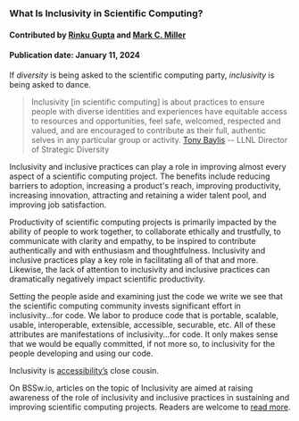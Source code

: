 ### What Is Inclusivity in Scientific Computing?

#### Contributed by [Rinku Gupta](https://github.com/rinkug) and [Mark C. Miller](https://github.com/markcmiller86)

#### Publication date: January 11, 2024

<!--deck start-->
If *diversity* is being asked to the scientific computing party, *inclusivity* is being asked to dance.
<!--deck end-->

<!--body start--->
> Inclusivity [in scientific computing] is about practices to ensure people with diverse identities and experiences have equitable access to resources and opportunities, feel safe, welcomed, respected and valued, and are encouraged to contribute as their full, authentic selves in any particular group or activity. [Tony Baylis](https://people.llnl.gov/baylis3) -- LLNL Director of Strategic Diversity

Inclusivity and inclusive practices can play a role in improving almost every aspect of a scientific computing project.
The benefits include reducing barriers to adoption, increasing a product's reach, improving productivity, increasing innovation, attracting and retaining a wider talent pool, and improving job satisfaction.

Productivity of scientific computing projects is primarily impacted by the ability of people to work together, to collaborate ethically and trustfully, to communicate with clarity and empathy, to be inspired to contribute authentically and with enthusiasm and thoughtfulness.
Inclusivity and inclusive practices play a key role in facilitating all of that and more.
Likewise, the lack of attention to inclusivity and inclusive practices can dramatically negatively impact scientific productivity.

Setting the people aside and examining just the code we write we see that the scientific computing community invests significant effort in inclusivity...for code.
We labor to produce code that is portable, scalable, usable, interoperable, extensible, accessible, securable, etc.
All of these attributes are manifestations of inclusivity...for code.
It only makes sense that we would be equally committed, if not more so, to inclusivity for the people developing and using our code.

Inclusivity is [accessibility’s](https://www.inclusionhub.com/articles/a11y-at-salesforce) close cousin.

On BSSw.io, articles on the topic of Inclusivity are aimed at raising awareness of the role of inclusivity and inclusive practices in sustaining and improving scientific computing projects.
Readers are welcome to [read more]().

<!--body end--->

<!---
Publish: yes
Pinned: no
Topics: inclusivity
--->
